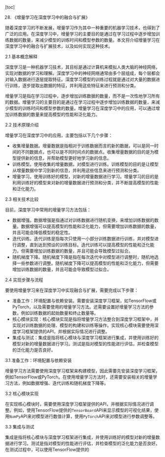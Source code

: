 
[toc]                    
                
                
28. 《增量学习在深度学习中的融合与扩展》

随着深度学习的不断发展，增量学习作为其中一种重要的机器学习技术，也得到了广泛的应用。在深度学习中，增量学习的主要目的是通过在学习过程中逐步增加训练数据的数量，来减少模型的训练时间和模型参数的数量。本文将介绍增量学习在深度学习中的融合与扩展技术，以及如何实现这种技术。

2.1 基本概念解释

深度学习是一种机器学习技术，其目标是通过计算机来模拟人类大脑的神经网络，实现对数据的学习和理解。深度学习中的神经网络通常由多个层组成，每个层都会对输入数据进行逐层提取特征。深度学习模型的训练过程就是通过对大量的数据进行训练，逐步提取出数据的特征，并利用这些特征来进行预测和分类。

增量学习是指在学习过程中，逐步增加训练数据的数量，而不是一次性地学习所有的数据。增量学习的主要目的是通过在学习过程中逐步增加训练数据的数量，来减少模型的训练时间和模型参数的数量。增量学习在深度学习中的应用，可以通过增加训练数据的数量来提高模型的性能和泛化能力。

2.2 技术原理介绍

增量学习在深度学习中的应用，主要包括以下几个步骤：

- 收集增量数据。增量数据是指相对于训练数据而言的新的数据，可以是同一时间的不同数据点，也可以是不同时间点的数据点。收集增量数据的目的是为模型提供新的信息，并帮助模型更好地学习新的信息。
- 训练模型。使用收集的增量数据，对模型进行训练。训练模型的目的是让模型从增量数据中学习到新的信息，并利用这些信息来进行预测和分类。
- 增量学习。使用训练好的模型，对新的增量数据进行学习。增量学习的目的是利用训练好的模型来对新的增量数据进行预测和分类，并不断提高模型的性能和泛化能力。

2.3 相关技术比较

目前，深度学习中常用的增量学习方法包括：

- 数据增强。数据增强是指通过对训练数据进行随机变换，来增加训练数据的数量。数据增强可以提高模型的性能和泛化能力，但需要增加训练数据的数量，并且可能会降低模型的稳定性。
- 迭代训练。迭代训练是指每次只使用一小部分训练数据进行训练，并对模型进行调整，直到达到预设的训练目标。迭代训练可以提高模型的性能和泛化能力，但需要增加训练数据的数量，并且可能会导致模型过拟合。
- 随机梯度下降。随机梯度下降是指在每次迭代中对模型进行调整时，随机地选择一些参数进行调整。随机梯度下降可以提高模型的性能和泛化能力，但需要增加训练数据的数量，并且可能会导致模型过拟合。

2.4 实现步骤与流程

要使用增量学习来在深度学习中实现融合与扩展，需要完成以下步骤：

- 准备工作：环境配置与依赖安装。需要安装深度学习框架，如TensorFlow或PyTorch，以及需要使用的增量学习方法。还需要设置好增量学习方法的参数，例如训练数据的起始数量和终止数量等。
- 核心模块实现：核心模块实现是指将增量学习方法整合到深度学习框架中，并实现对训练数据的处理、模型的构建和训练等操作。实现核心模块需要使用深度学习框架提供的API，并根据实际情况进行调整。
- 集成与测试：集成是指将核心模块与深度学习框架进行集成，并使用训练好的模型对新的增量数据进行学习。测试是指对模型的性能进行评估，并检查模型的泛化能力是否良好。

3.1 准备工作：环境配置与依赖安装

增量学习方法需要使用深度学习框架来构建模型，因此需要先安装深度学习框架，例如TensorFlow或PyTorch。在使用增量学习方法时，还需要安装相关的增量学习方法，例如数据增强、迭代训练和随机梯度下降等。

3.2 核心模块实现

在实现核心模块时，需要使用深度学习框架提供的API，并根据实际情况进行调整。例如，使用TensorFlow提供的`TensorBoard`API来显示模型的可视化结果，使用`NumPy`API来对模型进行数值计算，使用`PyTorch`API来对模型进行参数调整等。

3.3 集成与测试

集成是指将核心模块与深度学习框架进行集成，并使用训练好的模型对新的增量数据进行学习。测试是指对模型的性能进行评估，并检查模型的泛化能力是否良好。在测试过程中，可以使用TensorFlow提供的

